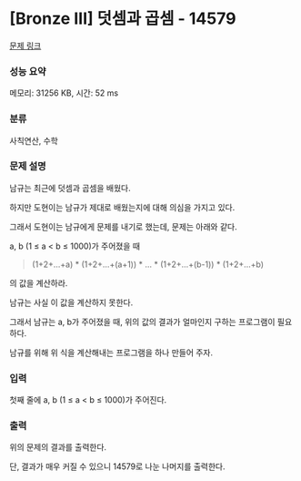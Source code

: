 # [Bronze III] 덧셈과 곱셈 - 14579 

[문제 링크](https://www.acmicpc.net/problem/14579) 

### 성능 요약

메모리: 31256 KB, 시간: 52 ms

### 분류

사칙연산, 수학

### 문제 설명

<p>남규는 최근에 덧셈과 곱셈을 배웠다.</p>

<p>하지만 도현이는 남규가 제대로 배웠는지에 대해 의심을 가지고 있다.</p>

<p>그래서 도현이는 남규에게 문제를 내기로 했는데, 문제는 아래와 같다.</p>

<p>a, b (1 ≤ a < b ≤ 1000)가 주어졌을 때</p>

<blockquote>
<p>(1+2+…+a) * (1+2+…+(a+1)) * … * (1+2+…+(b-1)) * (1+2+…+b)</p>
</blockquote>

<p>의 값을 계산하라.</p>

<p>남규는 사실 이 값을 계산하지 못한다.</p>

<p>그래서 남규는 a, b가 주어졌을 때, 위의 값의 결과가 얼마인지 구하는 프로그램이 필요하다.</p>

<p>남규를 위해 위 식을 계산해내는 프로그램을 하나 만들어 주자.</p>

### 입력 

 <p>첫째 줄에 a, b (1 ≤ a < b ≤ 1000)가 주어진다.</p>

### 출력 

 <p>위의 문제의 결과를 출력한다.</p>

<p>단, 결과가 매우 커질 수 있으니 14579로 나눈 나머지를 출력한다.</p>

